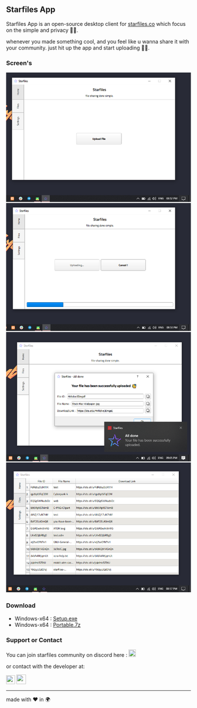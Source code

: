## Starfiles App

Starfiles App is an open-source desktop client for [starfiles.co](https://starfiles.co) which focus on the simple and privacy 🕴🏽.

whenever you made something cool, and you feel like u wanna share it with your community.
just hit up the app and start uploading 🤝🏽.

### Screen's
<img src="./1.png" />
<img src="./2.png" />
<img src="./3.png" />
<img src="./4.png" />

### Download
- Windows-x64 : [Setup.exe](https://github.com/Lil-Nickel/StarfilesApp/releases/download/untagged-66a0b8faeddebbf71190/Starfiles-1.0.0-Release-win64-Setup.exe)
- Windows-x64 : [Portable.7z](https://github.com/Lil-Nickel/StarfilesApp/releases/download/untagged-66a0b8faeddebbf71190/Starfiles-1.0.0-Release-win64-Portable.7z)

### Support or Contact
You can join starfiles community on discord here : <a href="https://discord.gg/JFvfPfJ" alt="Starfiles discord server" title="Starfiles discord server"><img src="https://vignette.wikia.nocookie.net/spartaremix/images/e/ec/Discord-new-logo.png" width="20" height="20"></a>

or contact with the developer at:
<p align="left">
  <a href="https://vk.com/anasybal" alt="Vk account" title="Vk account"><img src="https://s3.amazonaws.com/freebiesupply/large/2x/vk-logo-transparent.png" width="24" height="24"></a>
  <a href="mailto:da.lil.nickel@protonmail.com" alt="E-mail" title="E-mail"><img src="https://icons.iconarchive.com/icons/papirus-team/papirus-apps/512/protonmail-desktop-icon.png" width="26" height="26"></a>
</p>
<hr />
made with ❤ in 🌍
